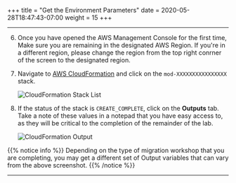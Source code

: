 +++
title = "Get the Environment Parameters"
date = 2020-05-28T18:47:43-07:00
weight = 15
+++

---

6. Once you have opened the AWS Management Console for the first time, Make sure you are remaining in the designated AWS Region. If you're in a different region, please change the region from the top right conrner of the screen to the designated region. 

7. Navigate to [AWS CloudFormation](https://console.aws.amazon.com/cloudformation/) and click on the `mod-XXXXXXXXXXXXXXXX` stack. 

	![CloudFormation Stack List](/images/screenshots/cfn-stack-list.png)

8. If the status of the stack is `CREATE_COMPLETE`, click on the **Outputs** tab. Take a note of these values in a notepad that you have easy access to, as they will be critical to the completion of the remainder of the lab. 

	![CloudFormation Output](/images/screenshots/EnvConfig10.png)

{{% notice info %}}
Depending on the type of migration workshop that you are completing, you may get a different set of Output variables that can vary from the above screenshot.
{{% /notice %}}


---